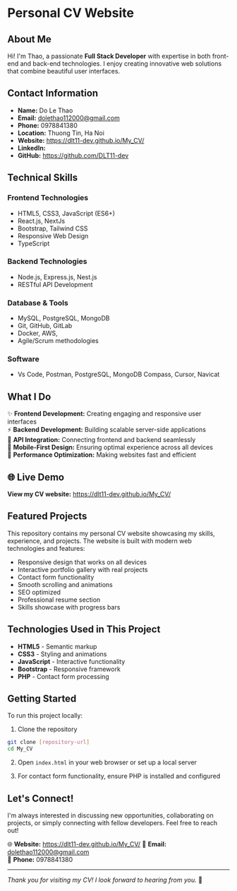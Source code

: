 # Personal CV Website

## About Me

Hi! I'm Thao, a passionate **Full Stack Developer** with expertise in both front-end and back-end technologies. I enjoy creating innovative web solutions that combine beautiful user interfaces.

## Contact Information

- **Name:** Do Le Thao
- **Email:** dolethao112000@gmail.com
- **Phone:** 0978841380
- **Location:** Thuong Tin, Ha Noi
- **Website:** https://dlt11-dev.github.io/My_CV/
- **LinkedIn:** 
- **GitHub:** https://github.com/DLT11-dev

## Technical Skills

### Frontend Technologies
- HTML5, CSS3, JavaScript (ES6+)
- React.js, NextJs
- Bootstrap, Tailwind CSS
- Responsive Web Design
- TypeScript

### Backend Technologies
- Node.js, Express.js, Nest.js
- RESTful API Development

### Database & Tools
- MySQL, PostgreSQL, MongoDB
- Git, GitHub, GitLab
- Docker, AWS,
- Agile/Scrum methodologies

### Software
- Vs Code, Postman, PostgreSQL, MongoDB Compass, Cursor, Navicat

## What I Do

✨ **Frontend Development:** Creating engaging and responsive user interfaces  
⚡ **Backend Development:** Building scalable server-side applications  
🔗 **API Integration:** Connecting frontend and backend seamlessly  
📱 **Mobile-First Design:** Ensuring optimal experience across all devices  
🚀 **Performance Optimization:** Making websites fast and efficient  

## 🌐 Live Demo

**View my CV website:** https://dlt11-dev.github.io/My_CV/

## Featured Projects

This repository contains my personal CV website showcasing my skills, experience, and projects. The website is built with modern web technologies and features:

- Responsive design that works on all devices
- Interactive portfolio gallery with real projects
- Contact form functionality
- Smooth scrolling and animations
- SEO optimized
- Professional resume section
- Skills showcase with progress bars

## Technologies Used in This Project

- **HTML5** - Semantic markup
- **CSS3** - Styling and animations
- **JavaScript** - Interactive functionality
- **Bootstrap** - Responsive framework
- **PHP** - Contact form processing

## Getting Started

To run this project locally:

1. Clone the repository
```bash
git clone [repository-url]
cd My_CV
```

2. Open `index.html` in your web browser or set up a local server

3. For contact form functionality, ensure PHP is installed and configured

## Let's Connect!

I'm always interested in discussing new opportunities, collaborating on projects, or simply connecting with fellow developers. Feel free to reach out!

🌐 **Website:** https://dlt11-dev.github.io/My_CV/
📧 **Email:** dolethao112000@gmail.com  
📱 **Phone:** 0978841380

---

*Thank you for visiting my CV! I look forward to hearing from you.* 🚀
